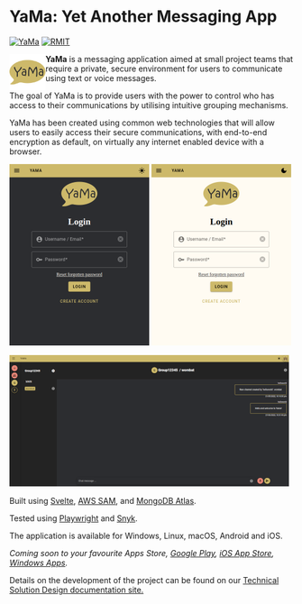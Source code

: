 # YaMa: Yet Another Messaging App

[![YaMa](https://img.shields.io/badge/YaMa-chat-CDB96A)](https://yama-chat.vercel.app/) [![RMIT](https://img.shields.io/badge/RMIT-PP1-informational)](https://rmit.instructure.com/courses/96655)

<img width="64" src="./public/icons/yama-gold-196.png" align="left" />   **YaMa** is a messaging application aimed at small project teams that require a private, secure environment for users to communicate using text or voice messages. 

The goal of YaMa is to provide users with the power to control who has access to their communications by utilising intuitive grouping mechanisms.

YaMa has been created using common web technologies that will allow users to easily access their secure communications, with end-to-end encryption as default, on virtually any internet enabled device with a browser. 

![dark-mode](media/dark-mode-login.png 'dark mode login') ![light-mode](media/light-mode-login.png 'light mode login')

![dark-chat](media/readme-chat-dark.png 'dark mode chat screen')

Built using [Svelte](https://svelte.dev/), [AWS SAM](https://aws.amazon.com/serverless/?hp=tile&tile=solutions), and [MongoDB Atlas](https://www.mongodb.com/atlas).

Tested using [Playwright](https://playwright.dev/) and [Snyk](https://snyk.io/).

The application is available for Windows, Linux, macOS, Android and iOS.

*Coming soon to your favourite Apps Store, [Google Play](https://play.google.com/store/apps), [iOS App Store](https://www.apple.com/app-store/), [Windows Apps](https://apps.microsoft.com/store/apps).*

Details on the development of the project can be found on our [Technical Solution Design documentation site.](https://yama-documentation.vercel.app/)

